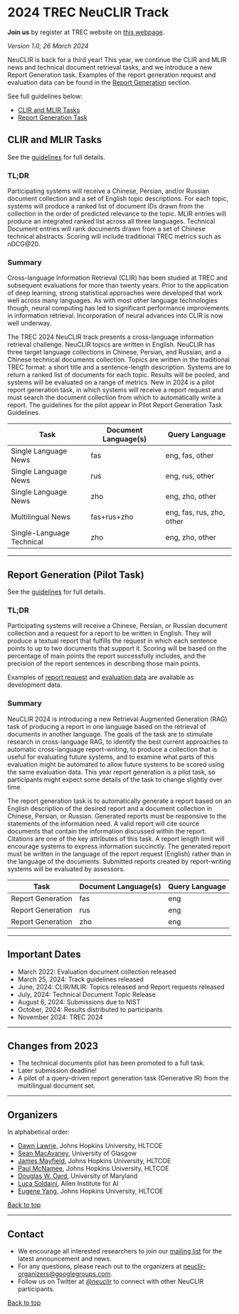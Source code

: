 # 2024 TREC NeuCLIR Track

<div class='register-banner'>
    <div class='register-banner-items'>
    <b>Join us</b> by register at TREC website on <a href='https://trec.nist.gov/pubs/call2024.html'>this webpage</a>.
    </div>
</div>


*Version 1.0; 26 March 2024*

NeuCLIR is back for a third year! This year, we continue the CLIR and MLIR news and technical document retrieval tasks, and we introduce a new Report Generation task.
Examples of the report generation request and evaluation data can be found in the [Report Generation](#report-generation-pilot-task) section. 

See full guidelines below:
 - [CLIR and MLIR Tasks](https://docs.google.com/document/d/1Vy9538kPvyE3mfIhd-stqULbcRCnS_oe5rP6ykqKA-0/edit?usp=sharing)
 - [Report Generation Task](https://docs.google.com/document/d/1Q4SSwM69kfK2GtYf0N__4eQcsEK0giMky2XG-dPoCYM/edit?usp=sharing)


## CLIR and MLIR Tasks

See the [guidelines](https://docs.google.com/document/d/1Vy9538kPvyE3mfIhd-stqULbcRCnS_oe5rP6ykqKA-0/edit?usp=sharing) for full details.

### TL;DR

Participating systems will receive a Chinese, Persian, and/or Russian document collection and a set of English topic descriptions. For each topic, systems will produce a ranked list of document IDs drawn from the collection in the order of predicted relevance to the topic. MLIR entries will produce an integrated ranked list across all three languages. Technical Document entries will rank documents drawn from a set of Chinese technical abstracts. Scoring will include traditional TREC metrics such as nDCG@20.

### Summary

Cross-language Information Retrieval (CLIR) has been studied at TREC and subsequent evaluations for more than twenty years. Prior to the application of deep learning, strong statistical approaches were developed that work well across many languages. As with most other language technologies though, neural computing has led to significant performance improvements in information retrieval. Incorporation of neural advances into CLIR is now well underway.

The TREC 2024 NeuCLIR track presents a cross-language information retrieval challenge. NeuCLIR topics are written in English. NeuCLIR has three target language collections in Chinese, Persian, and Russian, and a Chinese technical documents collection. Topics are written in the traditional TREC format: a short title and a sentence-length description. Systems are to return a ranked list of documents for each topic. Results will be pooled, and systems will be evaluated on a range of metrics. New in 2024 is a pilot report generation task, in which systems will receive a report request and must search the document collection from which to automatically write a report. The guidelines for the pilot appear in Pilot Report Generation Task Guidelines.


| Task                                | Document Language(s) | Query Language            |
| ----------------------------------------- | -------------------- | ------------------------- |
| Single Language News                      | fas                  | eng, fas, other           |
| Single Language News                      | rus                  | eng, rus, other           |
| Single Language News                      | zho                  | eng, zho, other           |
| Multilingual News                         | fas+rus+zho          | eng, fas, rus, zho, other |
| Single-Language Technical                 | zho                  | eng, zho, other           |

-------

## Report Generation (Pilot Task)

See the [guidelines](https://docs.google.com/document/d/1Q4SSwM69kfK2GtYf0N__4eQcsEK0giMky2XG-dPoCYM/edit?usp=sharing) for full details.

### TL;DR
Participating systems will receive a Chinese, Persian, or Russian document collection and a request for a report to be written in English. They will produce a textual report that fulfills the request in which each sentence points to up to two documents that support it. Scoring will be based on the percentage of main points the report successfully includes, and the precision of the report sentences in describing those main points.

Examples of [report request](https://neuclir.github.io/assets/data/report-generation-sample.request.zh.jsonl) and [evaluation data](https://neuclir.github.io/assets/data/report-generation-sample.evaluation.zh.jsonl) are available as development data.

### Summary

NeuCLIR 2024 is introducing a new Retrieval Augmented Generation (RAG) task of producing a report in one language based on the retrieval of documents in another language. The goals of the task are to stimulate research in cross-language RAG, to identify the best current approaches to automatic cross-language report-writing, to produce a collection that is useful for evaluating future systems, and to examine what parts of this evaluation might be automated to allow future systems to be scored using the same evaluation data. This year report generation is a pilot task, so participants might expect some details of the task to change slightly over time.

The report generation task is to automatically generate a report based on an English description of the desired report and a document collection in Chinese, Persian, or Russian. Generated reports must be responsive to the statements of the information need. A valid report will cite source documents that contain the information discussed within the report. Citations are one of the key attributes of this task. A report length limit will encourage systems to express information succinctly. The generated report must be written in the language of the report request (English) rather than in the language of the documents. Submitted reports created by report-writing systems will be evaluated by assessors. 

| Task                                | Document Language(s) | Query Language            |
| ----------------------------------------- | -------------------- | ------------------------- |
| Report Generation | fas                  | eng                       |
| Report Generation | rus                  | eng                       |
| Report Generation | zho                  | eng                       |



-------

## Important Dates

 - March 2022:		Evaluation document collection released
 - March 25, 2024:  	Track guidelines released
 - June, 2024:	  	CLIR/MLIR: Topics released and Report requests released
 - July, 2024: 		Technical Document Topic Release
 - August 6, 2024:  	Submissions due to NIST
 - October, 2024: 	Results distributed to participants
 - November 2024:	TREC 2024

-------

## Changes from 2023

- The technical documents pilot has been promoted to a full task.
- Later submission deadline!
- A pilot of a query-driven report generation task (Generative IR) from the multilingual document set.

-------

## Organizers

In alphabetical order:

- [Dawn Lawrie](https://hltcoe.jhu.edu/researcher/dawn-lawrie/), Johns Hopkins University, HLTCOE
- [Sean MacAvaney](https://macavaney.us/), University of Glasgow
- [James Mayfield](https://hltcoe.jhu.edu/researcher/james-mayfield/), Johns Hopkins University, HLTCOE
- [Paul McNamee](https://pmcnamee.net/), Johns Hopkins University, HLTCOE
- [Douglas W. Oard](https://ischool.umd.edu/about/directory/douglas-w-oard), University of Maryland
- [Luca Soldaini](https://soldaini.net), Allen Institute for AI
- [Eugene Yang](https://www.eugene.zone/), Johns Hopkins University, HLTCOE

<span class='navigate_toc'><i class="fas fa-arrow-up right-margin"></i><a href='#' class='navigate_toc'>Back to top</a></span>

-------

## Contact

- We encourage all interested researchers to join our [mailing list](https://groups.google.com/g/neuclir-participants) for the latest announcement and news.
- For any questions, please reach out to the organizers at [neuclir-organizers@googlegroups.com](mailto:neuclir-organizers@googlegroups.com).
- Follow us on Twitter at <a href='https://twitter.com/neuclir' title='link to '><i aria-hidden="true" class="fab fa-twitter">@neuclir</i></a> to connect with other NeuCLIR participants.

<span class='navigate_toc'><i class="fas fa-arrow-up right-margin"></i><a href='#' class='navigate_toc'>Back to top</a></span>
